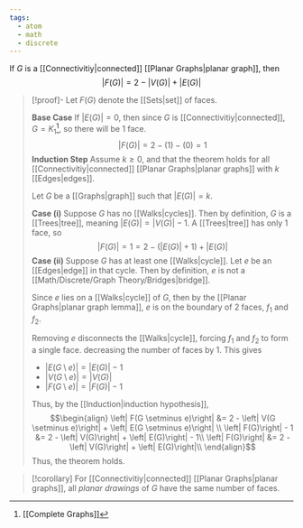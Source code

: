 ```yaml
---
tags:
  - atom
  - math
  - discrete
---
```

If $G$ is a [[Connectivitiy|connected]] [[Planar Graphs|planar graph]], then
$$\left| F(G) \right|  = 2 - \left| V(G) \right| + \left| E(G) \right|$$
> [!proof]-
> Let $F(G)$ denote the [[Sets|set]] of faces.
> 
> **Base Case**
> If $\left| E(G) \right| = 0$, then since $G$ is [[Connectivitiy|connected]], $G = K_{1}$[^1], so there will be $1$ face.
> $$\left| F(G) \right|  =  2 - (1) - (0) = 1 $$
> **Induction Step**
> Assume $k \ge 0$, and that the theorem holds for all [[Connectivitiy|connected]] [[Planar Graphs|planar graphs]] with $k$ [[Edges|edges]].
> 
> Let $G$ be a [[Graphs|graph]] such that $\left| E(G) \right| = k$.
> 
> **Case (i)**
> Suppose $G$ has no [[Walks|cycles]]. Then by definition, $G$ is a [[Trees|tree]], meaning $\left| E(G) \right| = \left| V(G) \right| - 1$. A [[Trees|tree]] has only $1$ face, so
> $$\left| F(G) \right|  = 1 = 2 - (\left| E(G) \right| + 1) +  \left| E(G) \right| $$
> **Case (ii)**
> Suppose $G$ has at least one [[Walks|cycle]]. Let $e$ be an [[Edges|edge]] in that cycle. Then by definition, $e$ is not a [[Math/Discrete/Graph Theory/Bridges|bridge]].
> 
> Since $e$ lies on a [[Walks|cycle]] of $G$, then by the [[Planar Graphs|planar graph lemma]], $e$ is on the boundary of $2$ faces, $f_{1}$ and $f_{2}$.
> 
> Removing $e$ disconnects the [[Walks|cycle]], forcing $f_{1}$ and $f_{2}$ to form a single face. decreasing the number of faces by $1$. This gives
>  - $\left| E(G \setminus e)\right| = \left| E(G) \right| - 1$
> -  $\left| V(G \setminus e)\right| = \left| V(G) \right|$
> -  $\left| F(G \setminus e)\right| = \left| F(G) \right|-1$
> 
> Thus, by the [[Induction|induction hypothesis]],
> $$\begin{align}
> 	\left| F(G \setminus e)\right| &= 2 - \left| V(G \setminus e)\right| + \left| E(G \setminus e)\right| \\
> 	\left| F(G)\right| - 1 &= 2 - \left| V(G)\right| + \left| E(G)\right| - 1\\
> 	\left| F(G)\right| &= 2 - \left| V(G)\right| + \left| E(G)\right|\\
> \end{align}$$
> Thus, the theorem holds.

> [!corollary] For [[Connectivitiy|connected]] [[Planar Graphs|planar graphs]], all *planar drawings* of $G$ have the same number of faces.




[^1]: [[Complete Graphs]]
